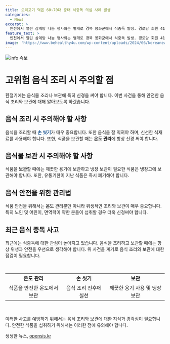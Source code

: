 ```yaml
---
title: 오리고기 먹은 60~70대 중태 식중독 의심 사례 발생
categories:
  - News
excerpt: >
  인천에서 열린 삼계탕 나눔 행사와는 별개로 경북 봉화군에서 식중독 발생. 경로당 회원 41명이 오리고기를 나눠 먹은 뒤 중태에 빠진 60~70대 주민 3명 발생. 심정지나 의식 저하는 등 치명적인 증세로 병원 이송. 식중독균 감염 여부 등에 대한 검사 결과 기대.
feature_text: >
  인천에서 열린 삼계탕 나눔 행사와는 별개로 경북 봉화군에서 식중독 발생. 경로당 회원 41명이 오리고기를 나눠 먹은 뒤 중태에 빠진 60~70대 주민 3명 발생. 심정지나 의식 저하는 등 치명적인 증세로 병원 이송. 식중독균 감염 여부 등에 대한 검사 결과 기대.
image: 'https://www.behealthy4u.com/wp-content/uploads/2024/06/koreanews.jpg'
---
```


<p><img src="https://www.behealthy4u.com/wp-content/uploads/2024/06/koreanews.jpg" alt="info 속보" /></p>

<h1>고위험 음식 조리 시 주의할 점</h1>

<p>환절기에는 음식물 조리나 보관에 특히 신경을 써야 합니다. 이번 사건을 통해 안전한 음식 조리와 보관에 대해 알아보도록 하겠습니다.</p>

<h2 data-ke-size="size26">음식 조리 시 주의해야 할 사항</h2>

<p>음식을 조리할 때 <b><span style="color: #1a5490;">손 씻기</span></b>가 매우 중요합니다. 또한 음식을 잘 익혀야 하며, 신선한 식재료를 사용해야 합니다. 또한, 식품을 보관할 때는 <b>온도 관리</b>에 항상 신경 써야 합니다.</p>

<h2 data-ke-size="size26">음식물 보관 시 주의해야 할 사항</h2>

<p>식품을 <b>보관</b>할 때에는 깨끗한 용기에 보관하고 냉장 보관이 필요한 식품은 냉장고에 보관해야 합니다. 또한, 유통기한이 지난 식품은 즉시 폐기해야 합니다.</p>

<h2 data-ke-size="size26">음식 안전을 위한 관리법</h2>

<p>식품 안전을 위해서는 <b>온도</b> 관리뿐만 아니라 위생적인 조리와 보관이 매우 중요합니다. 특히 노인 및 어린이, 면역력이 약한 분들이 섭취할 경우 더욱 신경써야 합니다.</p>

<h2 data-ke-size="size26">최근 음식 중독 사고</h2>

<p>최근에는 식중독에 대한 관심이 높아지고 있습니다. 음식을 조리하고 보관할 때에는 항상 위생과 안전을 우선으로 생각해야 합니다. 위 사건을 계기로 음식 조리와 보관에 대한 점검이 필요합니다.</p>

<p data-ke-size="size16">&nbsp;</p>

<table>
  <tbody>
    <tr>
      <td style="text-align: center; height: 17px;"><b>온도 관리</b></td>
      <td style="text-align: center; height: 17px;"><b>손 씻기</b></td>
      <td style="text-align: center; height: 17px;"><b>보관</b></td>
    </tr>
    <tr>
      <td style="text-align: center; height: 17px;">식품을 안전한 온도에서 보관</td>
      <td style="text-align: center; height: 17px;">음식 조리 전후에 실천</td>
      <td style="text-align: center; height: 17px;">깨끗한 용기 사용 및 냉장 보관</td>
    </tr>
  </tbody>
</table>

<p data-ke-size="size16">&nbsp;</p>

<p>이러한 사고를 예방하기 위해서는 음식 조리와 보관에 대한 지식과 경각심이 필요합니다. 안전한 식품을 섭취하기 위해서는 이러한 점에 유의해야 합니다.</p>
생생한 뉴스, <a href="https://opensis.kr" rel="dofollow">opensis.kr</a>


